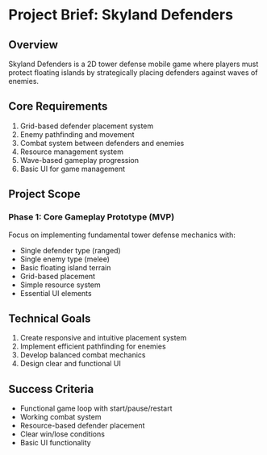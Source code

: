 # Project Brief: Skyland Defenders

## Overview
Skyland Defenders is a 2D tower defense mobile game where players must protect floating islands by strategically placing defenders against waves of enemies.

## Core Requirements
1. Grid-based defender placement system
2. Enemy pathfinding and movement
3. Combat system between defenders and enemies
4. Resource management system
5. Wave-based gameplay progression
6. Basic UI for game management

## Project Scope
### Phase 1: Core Gameplay Prototype (MVP)
Focus on implementing fundamental tower defense mechanics with:
- Single defender type (ranged)
- Single enemy type (melee)
- Basic floating island terrain
- Grid-based placement
- Simple resource system
- Essential UI elements

## Technical Goals
1. Create responsive and intuitive placement system
2. Implement efficient pathfinding for enemies
3. Develop balanced combat mechanics
4. Design clear and functional UI

## Success Criteria
- Functional game loop with start/pause/restart
- Working combat system
- Resource-based defender placement
- Clear win/lose conditions
- Basic UI functionality